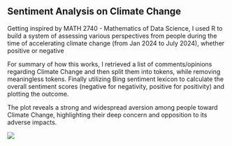 
<h2>Sentiment Analysis on Climate Change</h2>

Getting inspired by MATH 2740 - Mathematics of Data Science, I used R to build a system of assessing various perspectives from people during the time of accelerating climate change (from Jan 2024 to July 2024), whether positive or negative

For summary of how this works, I retrieved a list of comments/opinions regarding Climate Change and then split them into tokens, while removing meaningless tokens. Finally utilizing Bing sentiment lexicon to calculate the overall sentiment scores (negative for negativity, positive for positivity) and plotting the outcome. 

The plot reveals a strong and widespread aversion among people toward Climate Change, highlighting their deep concern and opposition to its adverse impacts.

<img src="https://media.licdn.com/dms/image/v2/D5622AQFex5aCHoWC2g/feedshare-shrink_800/B56ZOzXU78G4Ag-/0/1733881057446?e=1738800000&v=beta&t=z8gvck2w44xAQ0Iwa5xFC_HHYrzTb0wTDCo_ct2tF0A"/>
